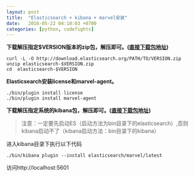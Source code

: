 ```yaml
---
layout: post
title:  "Elasticsearch + kibana + marvel安装"
date:   2016-05-22 04:10:03 +0700
categories: [python, codefights]
---
```


**下载解压指定$VERSION版本的zip包，解压即可。(<a href="www.elasticsearch.org/downloads">直接下载包地址</a>)**

```
curl -L -O http://download.elasticsearch.org/PATH/TO/VERSION.zip
unzip elasticsearch-$VERSION.zip
cd  elasticsearch-$VERSION

```

**Elasticsearch安装license和marvel-agent。**

```
./bin/plugin install license 
./bin/plugin install marvel-agent 

```

**下载解压指定系统的kibana包，解压即可。(<a href="https://www.elastic.co/downloads/kibana">直接下载包地址</a>)**
>注意：一定要先启动ES（启动方法为bin目录下的elasticsearch）,否则kibana启动不了（kibana启动方法：bin目录下的kibana）

进入kibana目录下执行以下代码

```
./bin/kibana plugin --install elasticsearch/marvel/latest

```

访问http://localhost:5601